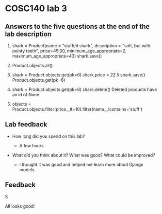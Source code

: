 # COSC140 lab 3

## Answers to the five questions at the end of the lab description

1.  shark = Product(name = "stuffed shark", description = "soft, but with pointy teeth", price=45.00, minimum_age_appropriate=2, maximum_age_appropriate=43)
    shark.save()  

2. Product.objects.all()

3. shark = Product.objects.get(pk=6)
   shark.price = 22.5
   shark.save()
   Product.objects.get(pk=6)

4. shark = Product.objects.get(pk=6)
   shark.delete()
    Deleted products have an id of None.

5. objects = Product.objects.filter(price__lt=10).filter(name__icontains='stuff') 

## Lab feedback

 * How long did you spend on this lab?
   * A few hours

 * What did you think about it?  What was good?  What could be improved?
   * I thought it was good and helped me learn more about Django models.

## Feedback

S

All looks good!

